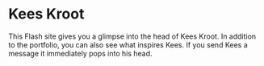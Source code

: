 <!--
  id: 2181
  slug: kees-kroot
  type: fortpolio
  content: <p>This Flash site gives you a glimpse into the head of Kees Kroot. In addition to the portfolio, you can also see what inspires Kees. If you send Kees a message it immediately pops into his head.</p> 
  categories: frontend,3D,Flash,backend
  tags: 3D,CMS,HTML,XML,Actionscript,cool shit
  datefrom: 2009-03-01
  dateto: 2009-04-01
  incv: true
  inportfolio: true
  clients: Pool Worldwide
  collaboration: Krijn van Noordwijk
  prizes: FWA
  thumbnail: kees3.jpg
  image: kees3.jpg
  images: keesfwa.jpg,kees.jpg,kees0.jpg,kees1.jpg,kees2.jpg,kees3.jpg,kees4.jpg,kees5.jpg
-->

# Kees Kroot

<p>This Flash site gives you a glimpse into the head of Kees Kroot. In addition to the portfolio, you can also see what inspires Kees. If you send Kees a message it immediately pops into his head.</p>

